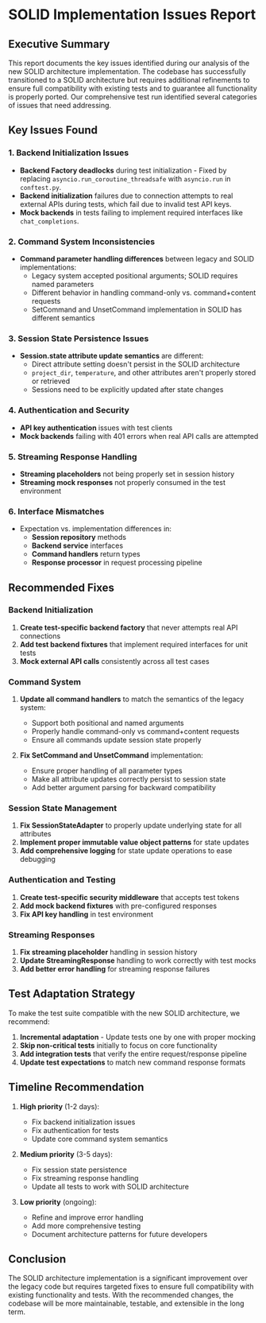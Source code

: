 # SOLID Implementation Issues Report

## Executive Summary

This report documents the key issues identified during our analysis of the new SOLID architecture implementation. The codebase has successfully transitioned to a SOLID architecture but requires additional refinements to ensure full compatibility with existing tests and to guarantee all functionality is properly ported. Our comprehensive test run identified several categories of issues that need addressing.

## Key Issues Found

### 1. Backend Initialization Issues

- **Backend Factory deadlocks** during test initialization - Fixed by replacing `asyncio.run_coroutine_threadsafe` with `asyncio.run` in `conftest.py`.
- **Backend initialization** failures due to connection attempts to real external APIs during tests, which fail due to invalid test API keys.
- **Mock backends** in tests failing to implement required interfaces like `chat_completions`.

### 2. Command System Inconsistencies

- **Command parameter handling differences** between legacy and SOLID implementations:
  - Legacy system accepted positional arguments; SOLID requires named parameters
  - Different behavior in handling command-only vs. command+content requests
  - SetCommand and UnsetCommand implementation in SOLID has different semantics

### 3. Session State Persistence Issues

- **Session.state attribute update semantics** are different:
  - Direct attribute setting doesn't persist in the SOLID architecture
  - `project_dir`, `temperature`, and other attributes aren't properly stored or retrieved
  - Sessions need to be explicitly updated after state changes

### 4. Authentication and Security

- **API key authentication** issues with test clients
- **Mock backends** failing with 401 errors when real API calls are attempted

### 5. Streaming Response Handling

- **Streaming placeholders** not being properly set in session history
- **Streaming mock responses** not properly consumed in the test environment

### 6. Interface Mismatches

- Expectation vs. implementation differences in:
  - **Session repository** methods
  - **Backend service** interfaces
  - **Command handlers** return types
  - **Response processor** in request processing pipeline

## Recommended Fixes

### Backend Initialization

1. **Create test-specific backend factory** that never attempts real API connections
2. **Add test backend fixtures** that implement required interfaces for unit tests
3. **Mock external API calls** consistently across all test cases

### Command System

1. **Update all command handlers** to match the semantics of the legacy system:
   - Support both positional and named arguments
   - Properly handle command-only vs command+content requests
   - Ensure all commands update session state properly

2. **Fix SetCommand and UnsetCommand** implementation:
   - Ensure proper handling of all parameter types
   - Make all attribute updates correctly persist to session state
   - Add better argument parsing for backward compatibility

### Session State Management

1. **Fix SessionStateAdapter** to properly update underlying state for all attributes
2. **Implement proper immutable value object patterns** for state updates
3. **Add comprehensive logging** for state update operations to ease debugging

### Authentication and Testing

1. **Create test-specific security middleware** that accepts test tokens
2. **Add mock backend fixtures** with pre-configured responses
3. **Fix API key handling** in test environment

### Streaming Responses

1. **Fix streaming placeholder** handling in session history
2. **Update StreamingResponse** handling to work correctly with test mocks
3. **Add better error handling** for streaming response failures

## Test Adaptation Strategy

To make the test suite compatible with the new SOLID architecture, we recommend:

1. **Incremental adaptation** - Update tests one by one with proper mocking
2. **Skip non-critical tests** initially to focus on core functionality
3. **Add integration tests** that verify the entire request/response pipeline
4. **Update test expectations** to match new command response formats

## Timeline Recommendation

1. **High priority** (1-2 days):
   - Fix backend initialization issues
   - Fix authentication for tests
   - Update core command system semantics

2. **Medium priority** (3-5 days):
   - Fix session state persistence
   - Fix streaming response handling
   - Update all tests to work with SOLID architecture

3. **Low priority** (ongoing):
   - Refine and improve error handling
   - Add more comprehensive testing
   - Document architecture patterns for future developers

## Conclusion

The SOLID architecture implementation is a significant improvement over the legacy code but requires targeted fixes to ensure full compatibility with existing functionality and tests. With the recommended changes, the codebase will be more maintainable, testable, and extensible in the long term.


